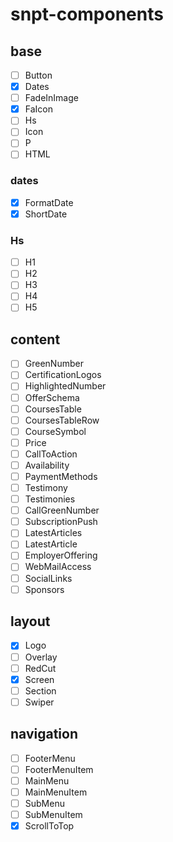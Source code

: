 # snpt-components

## base

- [ ] Button
- [x] Dates
- [ ] FadeInImage
- [x] FaIcon
- [ ] Hs
- [ ] Icon
- [ ] P
- [ ] HTML

### dates

- [x] FormatDate
- [x] ShortDate

### Hs

- [ ] H1
- [ ] H2
- [ ] H3
- [ ] H4
- [ ] H5

## content

- [ ] GreenNumber
- [ ] CertificationLogos
- [ ] HighlightedNumber
- [ ] OfferSchema
- [ ] CoursesTable
- [ ] CoursesTableRow
- [ ] CourseSymbol
- [ ] Price
- [ ] CallToAction
- [ ] Availability
- [ ] PaymentMethods
- [ ] Testimony
- [ ] Testimonies
- [ ] CallGreenNumber
- [ ] SubscriptionPush
- [ ] LatestArticles
- [ ] LatestArticle
- [ ] EmployerOffering
- [ ] WebMailAccess
- [ ] SocialLinks
- [ ] Sponsors

## layout

- [x] Logo
- [ ] Overlay
- [ ] RedCut
- [x] Screen
- [ ] Section
- [ ] Swiper

## navigation

- [ ] FooterMenu
- [ ] FooterMenuItem
- [ ] MainMenu
- [ ] MainMenuItem
- [ ] SubMenu
- [ ] SubMenuItem
- [x] ScrollToTop
